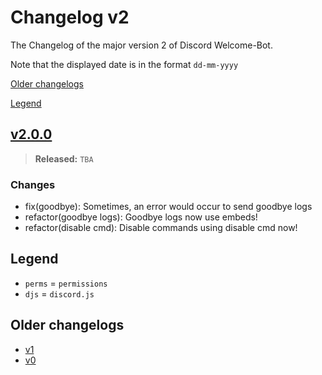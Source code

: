 # Changelog v2

The Changelog of the major version 2 of Discord Welcome-Bot.

Note that the displayed date is in the format `dd-mm-yyyy`

[Older changelogs](#older-changelogs)

[Legend](#legend)

## [v2.0.0]

> **Released:** `TBA`

### Changes

- fix(goodbye): Sometimes, an error would occur to send goodbye logs
- refactor(goodbye logs): Goodbye logs now use embeds!
- refactor(disable cmd): Disable commands using disable cmd now!

[v2.0.0]: https://github.com/Welcome-Bot/welcome-bot/releases/tag/v2.0.0

## Legend

- `perms` = `permissions`
- `djs` = `discord.js`

## Older changelogs

- [v1](https://github.com/Welcome-Bot/welcome-bot/blob/v1.13.0/CHANGELOG.md)
- [v0](https://github.com/Welcome-Bot/welcome-bot/blob/v0.1.0/CHANGELOG.md)
